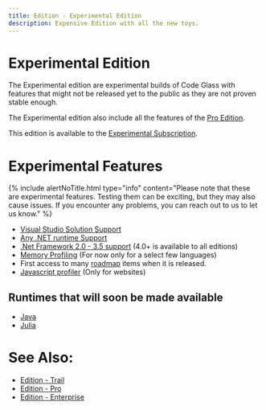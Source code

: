 ```yaml
---
title: Edition - Experimental Edition
description: Expensive Edition with all the new toys.
---
```

# Experimental Edition
The Experimental edition are experimental builds of Code Glass with features that might not be released yet to the public as they are not proven stable enough.

The Experimental edition also include all the features of the [Pro Edition](Pro.md).

This edition is available to the [Experimental Subscription](../LicenseTypes/ExperimentalSubscription.md).

# Experimental Features
{% include alertNoTitle.html type="info" content="Please note that these are experimental features. Testing them can be exciting, but they may also cause issues. If you encounter any problems, you can reach out to us to let us know." %}

- [Visual Studio Solution Support](../features/supportedruntimes.md#visual-studio-solution)
- [Any .NET runtime Support](../features/supportedruntimes.md)
- [.Net Framework 2.0 - 3.5 support](../features/supportedruntimes.md#notes-on-net-framework-20-35) (4.0+ is available to all editions)
- [Memory Profiling](../features/MemoryProfiling) (For now only for a select few languages)
- First access to many [roadmap](../Roadmap.md) items when it is released.
- [Javascript profiler](../features/supportedruntimes.md#javascript-website) (Only for websites)

## Runtimes that will soon be made available
- [Java](../features/supportedruntimes.md#java)
- [Julia](../features/supportedruntimes.md#julia)


# See Also:
- [Edition - Trail](Trail.md)
- [Edition - Pro](Pro.md)
- [Edition - Enterprise](Enterprise.md)

